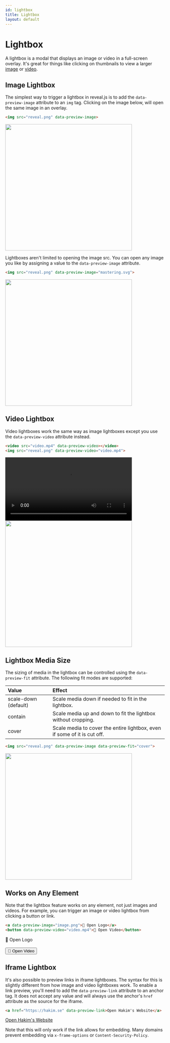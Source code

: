 ```yaml
---
id: lightbox
title: Lightbox
layout: default
---
```


# Lightbox

A lightbox is a modal that displays an image or video in a full-screen overlay. It's great for things like clicking on thumbnails to view a larger [image](#image-lightbox) or [video](#video-lightbox).

## Image Lightbox

The simplest way to trigger a lightbox in reveal.js is to add the `data-preview-image` attribute to an `img` tag. Clicking on the image below, will open the same image in an overlay.

```html
<img src="reveal.png" data-preview-image>
```

<div class="reveal reveal-example">
  <div class="slides">
    <section>
      <img src="/images/logo/reveal-black-text-sticker.png" data-preview-image width="400px">
    </section>
  </div>
</div>

Lightboxes aren't limited to opening the image src. You can open any image you like by assigning a value to the `data-preview-image` attribute.

```html
<img src="reveal.png" data-preview-image="mastering.svg">
```

<div class="reveal reveal-example">
  <div class="slides">
    <section>
      <img src="/images/logo/reveal-black-text-sticker.png" data-preview-image="/images/docs/mastering.svg" width="400px">
    </section>
  </div>
</div>


## Video Lightbox

Video lightboxes work the same way as image lightboxes except you use the `data-preview-video` attribute instead.

```html
<video src="video.mp4" data-preview-video></video>
<img src="reveal.png" data-preview-video="video.mp4">
```

<div class="reveal reveal-example">
  <div class="slides">
    <section>
      <div class="r-hstack" style="gap: 40px;">
        <video src="https://static.slid.es/site/homepage/v1/homepage-video-editor.mp4" data-preview-video width="400px"></video>
        <img src="/images/logo/reveal-black-text-sticker.png" data-preview-video="https://static.slid.es/site/homepage/v1/homepage-video-editor.mp4" width="400px">
      </div>
    </section>
  </div>
</div>

## Lightbox Media Size
The sizing of media in the lightbox can be controlled using the `data-preview-fit` attribute. The following fit modes are supported:

| Value                | Effect                                                                   |
| :------------------- | :----------------------------------------------------------------------- |
| scale-down (default) | Scale media down if needed to fit in the lightbox.                       |
| contain              | Scale media up and down to fit the lightbox without cropping.            |
| cover                | Scale media to cover the entire lightbox, even if some of it is cut off. |
```html
<img src="reveal.png" data-preview-image data-preview-fit="cover">
```

<div class="reveal reveal-example">
  <div class="slides">
    <section>
      <img src="/images/logo/reveal-white-text.svg" data-preview-image data-preview-fit="cover" width="400px">
    </section>
  </div>
</div>

## Works on Any Element

Note that the lightbox feature works on any element, not just images and videos. For example, you can trigger an image or video lightbox from clicking a button or link.

```html
<a data-preview-image="image.png">📸 Open Logo</a>
<button data-preview-video="video.mp4">🎥 Open Video</button>
```

<div class="reveal reveal-example">
  <div class="slides">
    <section>
      <a data-preview-image="/images/logo/reveal-black-text-sticker.png">📸 Open Logo</a>
      <br/>
      <br/>
      <button data-preview-video="https://static.slid.es/site/homepage/v1/homepage-video-editor.mp4">🎥 Open Video</button>
    </section>
  </div>
</div>

## Iframe Lightbox

It's also possible to preview links in iframe lightboxes. The syntax for this is slightly different from how image and video lightboxes work. To enable a link preview, you'll need to add the `data-preview-link` attribute to an anchor tag. It does not accept any value and will always use the anchor's `href` attribute as the source for the iframe.

```html
<a href="https://hakim.se" data-preview-link>Open Hakim's Website</a>
```

<div class="reveal reveal-example">
  <div class="slides">
    <section>
      <a href="https://hakim.se" data-preview-link>Open Hakim's Website</a>
    </section>
  </div>
</div>

Note that this will only work if the link allows for embedding. Many domains prevent embedding via `x-frame-options` or `Content-Security-Policy`.